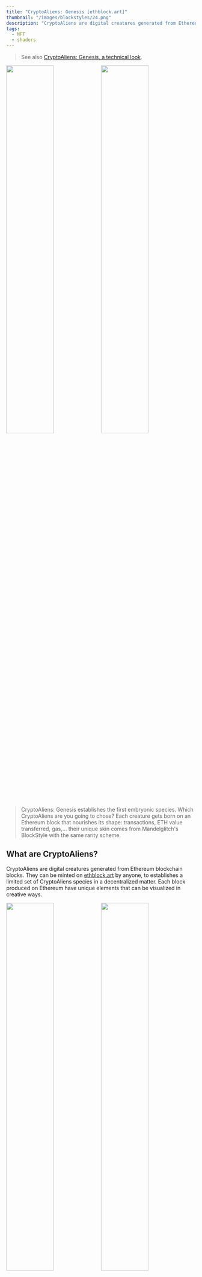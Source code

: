 ```yaml
---
title: "CryptoAliens: Genesis [ethblock.art]"
thumbnail: "/images/blockstyles/24.png"
description: "CryptoAliens are digital creatures generated from Ethereum blockchain blocks. They can be minted on ethblock.at by anyone, which establishes a limited set of CryptoAliens species. Each block produced on Ethereum have unique elements that can be visualized in creative ways."
tags:
  - NFT
  - shaders
---
```


[create]: https://ethblock.art/create/24
[opensea]: https://opensea.io
[tech]: /2021/04/cryptoaliens-tech

> See also [CryptoAliens: Genesis, a technical look][tech].

<img src="/images/posts/cryptoaliens/021_px.png" width="50%" /><img src="/images/posts/cryptoaliens/001_px.png" width="50%" />

> CryptoAliens: Genesis establishes the first embryonic species. Which CryptoAliens are you going to chose? Each creature gets born on an Ethereum block that nourishes its shape: transactions, ETH value transferred, gas,... their unique skin comes from Mandelglitch's BlockStyle with the same rarity scheme.

## What are CryptoAliens?

CryptoAliens are digital creatures generated from Ethereum blockchain blocks. They can be minted on [ethblock.art][create] by anyone, to establishes a limited set of CryptoAliens species in a decentralized matter. Each block produced on Ethereum have unique elements that can be visualized in creative ways.

<img src="/images/posts/cryptoaliens/014_px.png" width="50%" /><img src="/images/posts/cryptoaliens/017_px.png" width="50%" />

> **CryptoAliens are born and nourished from transactions, transactions are bones, ETH is flesh,... and many other aspects that this article will explain!**

<img src="/images/posts/cryptoaliens/032_px.png" width="50%" /><img src="/images/posts/cryptoaliens/013_px.png" width="50%" />

### So I decide which ones are the CryptoAliens?

**Yes! As a NFT minter, you are the creator and you contribute at establishing the first 'Genesis' series of CryptoAliens.** You decide which creature deserve to live. You are the curator and it is your responsible to do a lot of research and find the most adorable (or the creepiest?) creature!

<img src="/images/posts/cryptoaliens/036_px.png" width="50%" /><img src="/images/posts/cryptoaliens/004_px.png" width="50%" />

### How many CryptoAliens are there?

Every single CryptoAliens species is unique and there are currently 12 millions because that's as many blocks there are today (April 2021). Every 15 seconds, a new block is minted on Ethereum blockchain (with usually hundreds of transactions in it) making a new CryptoAliens possibility.
The block is the DNA, but the creature only starts existing when minted!

**TLDR. CryptoAliens only comes to life when someone mint it as an NFT on the [ethblock.art][create] contract.** They can then be sold and traded on [opensea.io][opensea]. There is **a limited amount of CryptoAliens possible to mint** so be wise at your choice. In this 'Genesis' series, the current supply is set to 100!

<img src="/images/posts/cryptoaliens/002_px.png" width="50%" /><img src="/images/posts/cryptoaliens/003_px.png" width="50%" />

### What is 'Genesis' series about?

The idea of 'Genesis' is that we are collectively going to create the initial species of this universe (with the NFT we chose to mint).

Minting a _CryptoAliens: Genesis_ specimen is giving birth to the creature, therefore the current NFT is visualized on [ethblock.art][create] as a video tape recording of that time of birth (with the block number, time, weight and number of bones). These data are included in the NFT itself and could be reused in future!

## What determines how a CryptoAliens specimen looks like?

There are many information contains in Ethereum blocks that will get used to determine the general shape and gives its rarity.

### Block's timestamp

<img src="/images/posts/cryptoaliens/040_px.png" width="50%" /><img src="/images/posts/cryptoaliens/041_px.png" width="50%" />

When the block happened during UTC night, the visual will be in dark mode.

### Block's transactions amount

<img src="/images/posts/cryptoaliens/007_px.png" width="50%" /><img src="/images/posts/cryptoaliens/008_px.png" width="50%" />

When a block contains a lot of transactions it will impact its general weight. It will be highlighted by this very heavy blobs shapes. That said, the weight can be more or less dense based on amount of bones and also unique for each CryptoAliens specimen.

### Block's heavy transfers in ETH

<img src="/images/posts/cryptoaliens/035_px.png" width="50%" /><img src="/images/posts/cryptoaliens/020_px.png" width="50%" />

As said in the introduction, "ETH is flesh". Even tho most of the time it will impact the general weight of the creature, when a block contains an expectionally high transfer of Ethereum value, it will be highlighted by a big "head" on the creature. ("head" in doublequote because none of our scientist really figured what is this)

### Block's exceptionally low amount of ETH transferred

<img src="/images/posts/cryptoaliens/005_px.png" width="50%" /><img src="/images/posts/cryptoaliens/006_px.png" width="50%" />

On the contrary, when a block contains almost no ETH transfers, the arms will be very thin. Clearly ETH traders didn't nourish enough this poor creature.

### Block's important ratio of gas used (vs ETH value transfer)

<img src="/images/posts/cryptoaliens/023_px.png" width="50%" /><img src="/images/posts/cryptoaliens/016_px.png" width="50%" />

It often appears in combination with the previous criteria, if the ratio `total gas / total eth transfers` is high, meaning that a lot of the ETH is into gas, there will be some blobs at the end of the arms.

### ...and more block rare features

There are a lot of special cases are rare conditions that can happen. I will not disclose and I will let you discover. Some are really rare and some will be discovered in the future (even the author of blockstyle won't be aware of all cases!).

### Block's hash

Finally, the block hash gives variety in the results. It's necessary in order to have truly unique 12 millions species. But it's only complementary to the various other criteria. There are many features that are getting impacted by it, including the skin texturing (see _Mandelglitch BlockStyle_ section).

<img src="/images/posts/cryptoaliens/043_px.png" width="50%" /><img src="/images/posts/cryptoaliens/042_px.png" width="50%" />
<img src="/images/posts/cryptoaliens/012_px.png" width="50%" /><img src="/images/posts/cryptoaliens/038_px.png" width="50%" />

### What controls does the creator have?

At creation time, the minter also have the ability to move a bit the specimen:

- `mod1` is a simple rotation around it.
- `mod2` is a simple climbing and zooming.
- `mod3` will flex a bit the shape to make it torn & twist a bit.
- `mod4` have an impact on the color palette scaling.

**On top of this, mods have the ability to transform the skin texturing** which is actually based on [Mandelglitch BlockStyle](https://ethblock.art/create/17)! That means the rarity elements of Mandelglitch are shared in this new BlockStyle.

### mmh, Mandelglitch BlockStyle?

<a href="https://ethblock.art/create/17"><img src="/images/posts/cryptoaliens/mandelglitch.png" width="10%" /></a> **[Mandelglitch](https://ethblock.art/create/17) is a BlockStyle on [ethblock.art](https://ethblock.art/create/17), derived from Mandelbrot fractal.**

The visibility of Mandelglitch on the skin has been intentionally contained, but sometimes it is more visible. Here are two examples:

<img src="/images/posts/cryptoaliens/031_px.png" width="50%" /><img src="/images/posts/cryptoaliens/022_px.png" width="50%" />

## ...and, What's next?

Who knows what's next! As everything is available on the blockchain, what you mint is saved immutably and forever. Me or other artists could fork the code ([available on Github](https://github.com/gre/gre/tree/master/blockarts/CryptoAliens)) to make animated version of the CryptoAliens that were chosen (as this code is open source). Also we can imagine doing crossover between species or doing "evolution" of these species over time. Everything is possible!

---

See also [CryptoAliens: Genesis, a technical look][tech].

My name is Gaëtan Renaudeau, and I'm a noise explorer. **feel free to ping me on Twitter [@greweb](https://twitter.com/greweb)**
